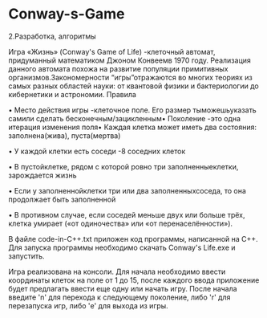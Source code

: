 # Conway-s-Game
2.Разработка, алгоритмы

Игра «Жизнь» (Conway's Game of Life) -клеточный автомат, придуманный математиком Джоном Конвеемв 1970 году. Реализация данного автомата похожа на развитие популяции примитивных организмов.Закономерности “игры”отражаются во многих теориях из самых разных областей науки: от квантовой физики и бактериологии до кибернетики и астрономии.
Правила

• Место действия игры -клеточное поле. Его размер тыможешьуказать самили сделать бесконечным/зацикленным• Поколение -это одна итерация изменения поля• Каждая клетка может иметь два состояния: заполнена(жива), пуста(мертва)

• У каждой клетки есть соседи -8 соседних клеток

• В пустойклетке, рядом с которой ровно три заполненныеклетки, зарождается жизнь

• Если у заполненнойклетки три или два заполненныхсоседа, то она продолжает быть заполненной

• В противном случае, если соседей меньше двух или больше трёх, клетка умирает («от одиночества» или «от перенаселённости»).

В файле code-in-C++.txt приложен код программы, написанной на С++. Для запуска программы необходимо скачать Conway's Life.exe и запустить.

Игра реализована на консоли. Для начала необходимо ввести координаты клеток на поле от 1 до 15, после каждого ввода приложение будет предлагать ввести еще одну или начать игру. После начала введите 'n' для перехода к следующему поколение, либо 'r' для перезапуска игр, либо 'e' для выхода из игры.
